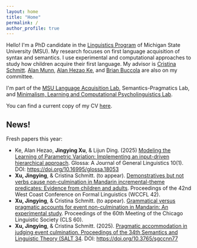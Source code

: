 ```yaml
---
layout: home
title: "Home"
permalink: /
author_profile: true
---
```


Hello! I'm a PhD candidate in the [Linguistics Program](https://lilac.msu.edu/linguistics/) of Michigan State University (MSU). My research focuses on first language acquisition of syntax and semantics. I use experimental and computational approaches to study how children acquire their first language. My advisor is [Cristina Schmitt](https://people.cal.msu.edu/schmit12/). [Alan Munn](https://amunn.github.io/), [Alan Hezao Ke](https://hezaoke.weebly.com/), and [Brian Buccola](https://brianbuccola.com/) are also on my committee. 

I'm part of the [MSU Language Acquisition Lab](https://www.msuacquisition.org/index.html), Semantics-Pragmatics Lab, and [Minimalism, Learning and 
Computational Psycholinguistics Lab](https://sites.google.com/view/mlclab).

You can find a current copy of my CV [here](http://jingyingx.github.io/jingyingxu-cv_oct_2024.pdf).

## News!
Fresh papers this year:
- Ke, Alan Hezao, **Jingying Xu**, & Lijun Ding. (2025) [Modeling the Learning of Parametric Variation: Implementing an input-driven hierarchical approach](https://www.glossa-journal.org/article/id/18053/). Glossa: A Journal of General Linguistics 10(1). DOI: https://doi.org/10.16995/glossa.18053
- **Xu, Jingying**, & Cristina Schmitt. (to appear). [Demonstratives but not verbs cause non-culmination in Mandarin incremental-theme predicates: Evidence from children and adults](http://jingyingx.github.io/WCCFL_xu_schmitt.pdf). Proceedings of the 42nd West Coast Conference on Formal Linguistics (WCCFL 42).
- **Xu, Jingying**, & Cristina Schmitt. (to appear). [Grammatical versus pragmatic accounts for event non-culmination in Mandarin: An experimental study](http://jingyingx.github.io/CLS_xu_schmitt.pdf). Proceedings of the 60th Meeting of the Chicago Linguistic Society (CLS 60).
- **Xu, Jingying**, & Cristina Schmitt. (2025). [Pragmatic accommodation in judging event culmination. Proceedings of the 34th Semantics and Linguistic Theory (SALT 34](https://journals.linguisticsociety.org/proceedings/index.php/SALT/article/view/34.025). DOI: https://doi.org/10.3765/sgccnn77
  
